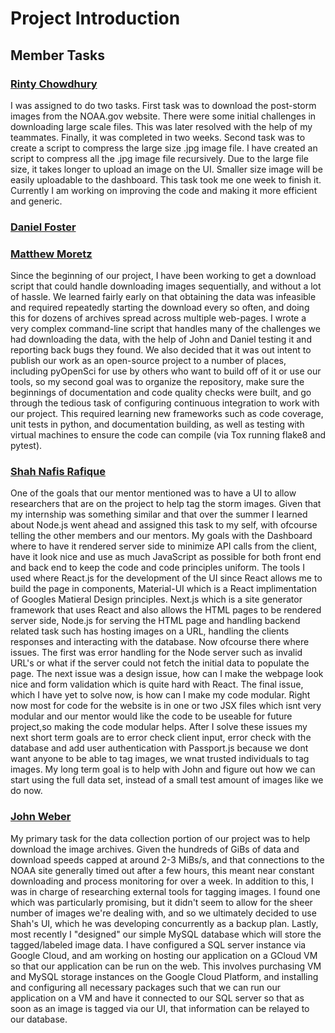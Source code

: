 # Project Introduction

<!--Replace this with an introduction of project (2-3 paragraphs)-->

## Member Tasks

### [**Rinty Chowdhury**](https://github.com/rintychy)  

I was assigned to do two tasks. First task was to download the post-storm images from the NOAA.gov website. 
There were some initial challenges in downloading large scale files. This was later resolved with the help of my 
teammates. Finally, it was completed in two weeks. Second task was to create a script to compress the large size 
.jpg image file. I have created an script to compress all the .jpg image file recursively. Due to the large file 
size, it takes longer to upload an image on the UI. Smaller size image will be easily uploadable to the dashboard. 
This task took me one week to finish it. Currently I am working on improving the code and making it more efficient
and generic. 

### [**Daniel Foster**](https://github.com/dlfosterbot)  

<!--Replace this with your task-->

### [**Matthew Moretz**](https://github.com/Matmorcat)  

Since the beginning of our project, I have been working to get a download script that could handle downloading 
images sequentially, and without a lot of hassle. We learned fairly early on that obtaining the data was infeasible 
and required repeatedly starting the download every so often, and doing this for dozens of archives spread across 
multiple web-pages. I wrote a very complex command-line script that handles many of the challenges we had 
downloading the data, with the help of John and Daniel testing it and reporting back bugs they found. We also 
decided that it was out intent to publish our work as an open-source project to a number of places, including 
pyOpenSci for use by others who want to build off of it or use our tools, so my second goal was to organize the 
repository, make sure the beginnings of documentation and code quality checks were built, and go through the 
tedious task of configuring continuous integration to work with our project. This required learning new frameworks 
such as code coverage, unit tests in python, and documentation building, as well as testing with virtual machines 
to ensure the code can compile (via Tox running flake8 and pytest).

### [**Shah Nafis Rafique**](https://github.com/ShahNafisRafique)  

One of the goals that our mentor mentioned was to have a UI to allow researchers that are on the project to help tag the
storm images. Given that my internship was something similar and that over the summer I learned about Node.js went ahead
and assigned this task to my self, with ofcourse telling the other members and our mentors. My goals with the Dashboard
where to have it rendered server side to minimize API calls from the client, have it look nice and use as much
JavaScript as possible for both front end and back end to keep the code and code principles uniform. The tools I used
where React.js for the development of the UI since React allows me to build the page in components, Material-UI which is
a React implimentation of Googles Matieral Design principles. Next.js which is a site generator framework that uses
React and also allows the HTML pages to be rendered server side, Node.js for serving the HTML page and handling backend
related task such has hosting images on a URL, handling the clients responses and interacting with the database. Now
ofcourse there where issues. The first was error handling for the Node server such as invalid URL's or what if the
server could not fetch the initial data to populate the page. The next issue was a design issue, how can I make the
webpage look nice and form validation which is quite hard with React. The final issue, which I have yet to solve now, is
how can I make my code modular. Right now most for code for the website is in one or two JSX files which isnt very
modular and our mentor would like the code to be useable for future project,so making the code modular helps. After I
solve these issues my next short term goals are to error check client input, error check with the database and add user
authentication with Passport.js because we dont want anyone to be able to tag images, we wnat trusted individuals to tag
images. My long term goal is to help with John and figure out how we can start using the full data set, instead of a
small test amount of images like we do now.

### [**John Weber**](https://github.com/JWeb56)  

My primary task for the data collection portion of our project was to help download the image archives. Given the 
hundreds of GiBs of data and download speeds capped at around 2-3 MiBs/s, and that connections to the NOAA site 
generally timed out after a few hours, this meant near constant downloading and process monitoring for over a week. 
In addition to this, I was in charge of researching external tools for tagging images. I found one which was 
particularly promising, but it didn't seem to allow for the sheer number of images we're dealing with, and so we 
ultimately decided to use Shah's UI, which he was developing concurrently as a backup plan. Lastly, most recently I 
"designed" our simple MySQL database which will store the tagged/labeled image data. I have configured a SQL server 
instance via Google Cloud, and am working on hosting our application on a GCloud VM so that our application can be 
run on the web. This involves purchasing VM and MySQL storage instances on the Google Cloud Platform, and 
installing and configuring all necessary packages such that we can run our application on a VM and have it 
connected to our SQL server so that as soon as an image is tagged via our UI, that information can be relayed to 
our database.
